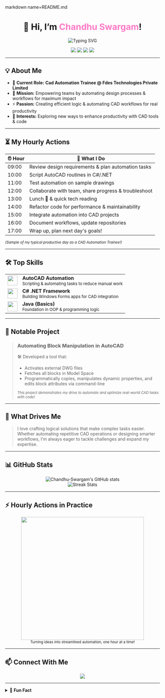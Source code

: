 markdown name=README.md
<!-- Profile README for Chandhu Swargam -->

<h1 align="center">👋 Hi, I’m <span style="color:#ff79c6;">Chandhu Swargam</span>!</h1>

<p align="center">
  <img src="https://readme-typing-svg.demolab.com?font=Fira+Code&duration=2500&pause=1000&color=FF79C6&center=true&vCenter=true&width=440&lines=CAD+Automation+Enthusiast;C%23+%7C+AutoCAD+Scripting+%7C+.NET+Dev;Automating+Designs+for+a+Smarter+Tomorrow" alt="Typing SVG">
</p>

<p align="center">
  <img src="https://img.shields.io/badge/CAD%20Automation-AutoCAD-blue?style=for-the-badge&logo=autodesk&logoColor=white"/>
  <img src="https://img.shields.io/badge/C%23-.NET-8A2BE2?style=for-the-badge&logo=c-sharp&logoColor=white"/>
  <img src="https://img.shields.io/badge/Java-Basics-orange?style=for-the-badge&logo=java&logoColor=white"/>
  <img src="https://img.shields.io/badge/Fdes%20Technologies-Employee-5cb85c?style=for-the-badge"/>
</p>

---

## 💡 About Me

- 🎯 **Current Role:** <b>Cad Automation Trainee @ Fdes Technologies Private Limited</b>
- 🌈 **Mission:** Empowering teams by automating design processes & workflows for maximum impact
- ⚡ **Passion:** Creating efficient logic & automating CAD workflows for real productivity
- 🧩 **Interests:** Exploring new ways to enhance productivity with CAD tools & code

---

## ⏳ My Hourly Actions

| ⏰ Hour | 🚀 What I Do |
|--------|--------------------------------------------------------------------------|
| 09:00  | Review design requirements & plan automation tasks                       |
| 10:00  | Script AutoCAD routines in C#/.NET                                       |
| 11:00  | Test automation on sample drawings                                       |
| 12:00  | Collaborate with team, share progress & troubleshoot                     |
| 13:00  | Lunch 🍱 & quick tech reading                                             |
| 14:00  | Refactor code for performance & maintainability                          |
| 15:00  | Integrate automation into CAD projects                                   |
| 16:00  | Document workflows, update repositories                                  |
| 17:00  | Wrap up, plan next day's goals!                                          |

<sub>*(Sample of my typical productive day as a CAD Automation Trainee!)*</sub>

---

## 🛠️ Top Skills

<table>
  <tr>
    <td align="center"><img src="https://cdn.simpleicons.org/autodesk/0696D7" width="32"/></td>
    <td><b>AutoCAD Automation</b><br/><sub>Scripting & automating tasks to reduce manual work</sub></td>
  </tr>
  <tr>
    <td align="center"><img src="https://cdn.simpleicons.org/csharp/239120" width="32"/></td>
    <td><b>C# .NET Framework</b><br/><sub>Building Windows Forms apps for CAD integration</sub></td>
  </tr>
  <tr>
    <td align="center"><img src="https://cdn.simpleicons.org/java/007396" width="32"/></td>
    <td><b>Java (Basics)</b><br/><sub>Foundation in OOP & programming logic</sub></td>
  </tr>
</table>

---

## 🌟 Notable Project

> ### **Automating Block Manipulation in AutoCAD**
>
> 🛠️ Developed a tool that:
> - Activates external DWG files
> - Fetches all blocks in Model Space
> - Programmatically copies, manipulates dynamic properties, and edits block attributes via command-line
>
> <sub><i>This project demonstrates my drive to automate and optimize real-world CAD tasks with code!</i></sub>

---

## 🧠 What Drives Me

> I love crafting logical solutions that make complex tasks easier. Whether automating repetitive CAD operations or designing smarter workflows, I’m always eager to tackle challenges and expand my expertise.

---

## 📊 GitHub Stats

<p align="center">
  <img src="https://github-readme-stats.vercel.app/api?username=Chandhu-Swargam&show_icons=true&theme=radical" alt="Chandhu-Swargam's GitHub stats" />
  <br/>
  <img src="https://github-readme-streak-stats.herokuapp.com/?user=Chandhu-Swargam&theme=radical" alt="Streak Stats"/>
</p>

---

## ⚡ Hourly Actions in Practice

<p align="center">
  <img src="https://media.giphy.com/media/3ohc1gk2f1w1p3b5A0/giphy.gif" width="400"/><br>
  <sub>Turning ideas into streamlined automation, one hour at a time!</sub>
</p>

---

## 📫 Connect With Me

<p align="center">
  <a href="https://www.linkedin.com/in/chandhu-swargam/"><img src="https://img.shields.io/badge/LinkedIn-Connect-blue?style=for-the-badge&logo=linkedin"/></a>
  <!-- Add more social links as needed -->
</p>

---

<details>
<summary>🎉 <b>Fun Fact</b></summary>
<br>
I believe: <b>“A few lines of logic can save hours of manual work!”</b> 💡
</details>

